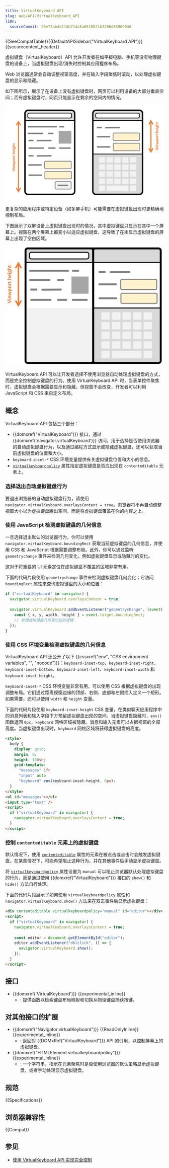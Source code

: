 ```yaml
---
title: VirtualKeyboard API
slug: Web/API/VirtualKeyboard_API
l10n:
  sourceCommit: 96e73ab4d1fdb714a6a6516821b3206d83909046
---
```


{{SeeCompatTable}}{{DefaultAPISidebar("VirtualKeyboard API")}}{{securecontext_header}}

虚拟键盘（VirtualKeyboard）API 允许开发者在如平板电脑、手机等没有物理键盘的设备上，当虚拟键盘出现/消失时控制其应用程序布局。

Web 浏览器通常会自动调整视窗高度，并在输入字段聚焦时滚动，以处理虚拟键盘的显示和隐藏。

如下图所示，展示了在设备上没有虚拟键盘时，网页可以利用设备的大部分垂直空间；而有虚拟键盘时，网页只能显示在剩余的空间内的情况。

![两台设备，一台没有虚拟键盘，显示网页可以利用设备大部分的垂直空间；一台有虚拟键盘，显示网页只能在剩余的空间内显示。](viewport-height.png)

更复杂的应用程序或特定设备（如多屏手机）可能需要在虚拟键盘出现时更精确地控制布局。

下图展示了双屏设备上虚拟键盘出现时的情况，其中虚拟键盘只显示在其中一个屏幕上。视窗在两个屏幕上都变小以适应虚拟键盘，这导致了在未显示虚拟键盘的屏幕上出现了空白区域。

![双屏设备，其中虚拟键盘显示在其中一个屏幕上，显示网页只能利用虚拟键盘显示后剩余的垂直空间，即使这样会在另一个屏幕上留下空白空间。](dual-screen.png)

VirtualKeyboard API 可以让开发者选择不使用浏览器自动处理虚拟键盘的方式，而是完全控制虚拟键盘的行为。使用 VirtualKeyboard API 时，当表单控件聚焦时，虚拟键盘会根据需要显示和隐藏，但视窗不会改变，开发者可以利用 JavaScript 和 CSS 来自定义布局。

## 概念

VirtualKeyboard API 包括三个部分：

- {{domxref("VirtualKeyboard")}} 接口，通过 {{domxref('navigator.virtualKeyboard')}} 访问，用于选择是否使用浏览器的自动虚拟键盘行为，以及通过编程方式显示或隐藏虚拟键盘，还可以获取当前虚拟键盘的位置和大小。
- `keyboard-inset-*` CSS 环境变量提供有关虚拟键盘位置和大小的信息。
- [`virtualkeyboardpolicy`](/zh-CN/docs/Web/HTML/Global_attributes/virtualkeyboardpolicy) 属性指定虚拟键盘是否应出现在 `contenteditable` 元素上。

### 选择退出自动虚拟键盘行为

要退出浏览器的自动虚拟键盘行为，请使用 `navigator.virtualKeyboard.overlaysContent = true`。浏览器将不再自动调整视窗大小以为虚拟键盘腾出空间，而是将虚拟键盘覆盖在你的内容之上。

### 使用 JavaScript 检测虚拟键盘的几何信息

一旦选择退出默认的浏览器行为，你可以使用 `navigator.virtualKeyboard.boundingRect` 获取当前虚拟键盘的几何信息，并使用 CSS 和 JavaScript 根据需要调整布局。此外，你可以通过监听 `geometrychange` 事件来检测几何变化，例如虚拟键盘显示或隐藏时的变化。

这对于将重要的 UI 元素定位在虚拟键盘不覆盖的区域非常有用。

下面的代码片段使用 `geometrychange` 事件来检测虚拟键盘几何变化；它访问 `boundingRect` 属性来查询虚拟键盘的大小和位置：

```js
if ("virtualKeyboard" in navigator) {
  navigator.virtualKeyboard.overlaysContent = true;

  navigator.virtualKeyboard.addEventListener("geometrychange", (event) => {
    const { x, y, width, height } = event.target.boundingRect;
    // 处理虚拟键盘几何变化后的逻辑
  });
}
```

### 使用 CSS 环境变量检测虚拟键盘的几何信息

VirtualKeyboard API 还公开了以下 {{cssxref("env", "CSS environment variables", "", "nocode")}}：`keyboard-inset-top`、`keyboard-inset-right`、`keyboard-inset-bottom`、`keyboard-inset-left`、`keyboard-inset-width` 和 `keyboard-inset-height`。

`keyboard-inset-*` CSS 环境变量非常有用，可以使用 CSS 根据虚拟键盘的出现调整布局。它们通过距离视窗边缘的顶部、右侧、底部和左侧插入定义一个矩形。如果需要，还可以使用 `width` 和 `height` 变量。

下面的代码片段使用 `keyboard-inset-height` CSS 变量，在类似聊天应用程序中的消息列表和输入字段下方预留虚拟键盘出现的空间。当虚拟键盘隐藏时，`env()` 函数返回 `0px`，`keyboard` 网格区域被隐藏。消息和输入元素可以占据视窗的全部高度。当虚拟键盘出现时，`keyboard` 网格区域将获得虚拟键盘的高度。

```html
<style>
  body {
    display: grid;
    margin: 0;
    height: 100vh;
    grid-template:
      "messages" 1fr
      "input" auto
      "keyboard" env(keyboard-inset-height, 0px);
  }
</style>
<ul id="messages"></ul>
<input type="text" />
<script>
  if ("virtualKeyboard" in navigator) {
    navigator.virtualKeyboard.overlaysContent = true;
  }
</script>
```

### 控制 `contenteditable` 元素上的虚拟键盘

默认情况下，使用 [`contenteditable`](/zh-CN/docs/Web/HTML/Global_attributes/contenteditable) 属性的元素在被点击或点击时会触发虚拟键盘。在某些情况下，可能希望阻止这种行为，并在其他事件后手动显示虚拟键盘。

将 [`virtualkeyboardpolicy`](/zh-CN/docs/Web/HTML/Global_attributes/virtualkeyboardpolicy) 属性设置为 `manual` 可以阻止浏览器默认处理虚拟键盘的行为，而是通过使用 {{domxref("VirtualKeyboard")}} 接口的 `show()` 和 `hide()` 方法自行处理。

下面的代码片段展示了如何使用 `virtualkeyboardpolicy` 属性和 `navigator.virtualKeyboard.show()` 方法来在双击事件后显示虚拟键盘：

```html
<div contenteditable virtualkeyboardpolicy="manual" id="editor"></div>
<script>
  if ("virtualKeyboard" in navigator) {
    navigator.virtualKeyboard.overlaysContent = true;

    const editor = document.getElementById("editor");
    editor.addEventListener("dblclick", () => {
      navigator.virtualKeyboard.show();
    });
  }
</script>
```

## 接口

- {{domxref('VirtualKeyboard')}} {{experimental_inline}}
  - : 提供函数以检索键盘布局映射和切换从物理键盘捕获按键。

## 对其他接口的扩展

- {{domxref("Navigator.virtualKeyboard")}} {{ReadOnlyInline}} {{experimental_inline}}
  - : 返回对 {{DOMxRef("VirtualKeyboard")}} API 的引用，以控制屏幕上的虚拟键盘。
- {{domxref("HTMLElement.virtualkeyboardpolicy")}} {{experimental_inline}}
  - : 一个字符串，指示在元素聚焦时是否使用浏览器的默认策略显示虚拟键盘，或者手动处理显示虚拟键盘。

## 规范

{{Specifications}}

## 浏览器兼容性

{{Compat}}

## 参见

- [使用 VirtualKeyboard API 实现完全控制](https://developer.chrome.com/docs/web-platform/virtual-keyboard/)
